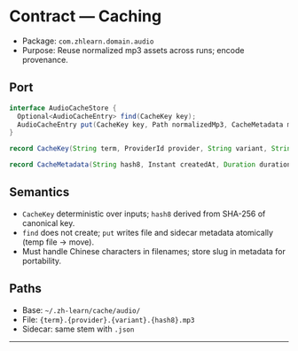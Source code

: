 # Contract — Caching

- Package: `com.zhlearn.domain.audio`
- Purpose: Reuse normalized mp3 assets across runs; encode provenance.

## Port
```java
interface AudioCacheStore {
  Optional<AudioCacheEntry> find(CacheKey key);
  AudioCacheEntry put(CacheKey key, Path normalizedMp3, CacheMetadata meta) throws IOException;
}

record CacheKey(String term, ProviderId provider, String variant, String lang /* zh-Hans */, int bitrateKbps, double iLufs) {}

record CacheMetadata(String hash8, Instant createdAt, Duration duration, Map<String, String> sourceMeta) {}
```

## Semantics
- `CacheKey` deterministic over inputs; `hash8` derived from SHA-256 of canonical key.
- `find` does not create; `put` writes file and sidecar metadata atomically (temp file → move).
- Must handle Chinese characters in filenames; store slug in metadata for portability.

## Paths
- Base: `~/.zh-learn/cache/audio/`
- File: `{term}.{provider}.{variant}.{hash8}.mp3`
- Sidecar: same stem with `.json`

---
